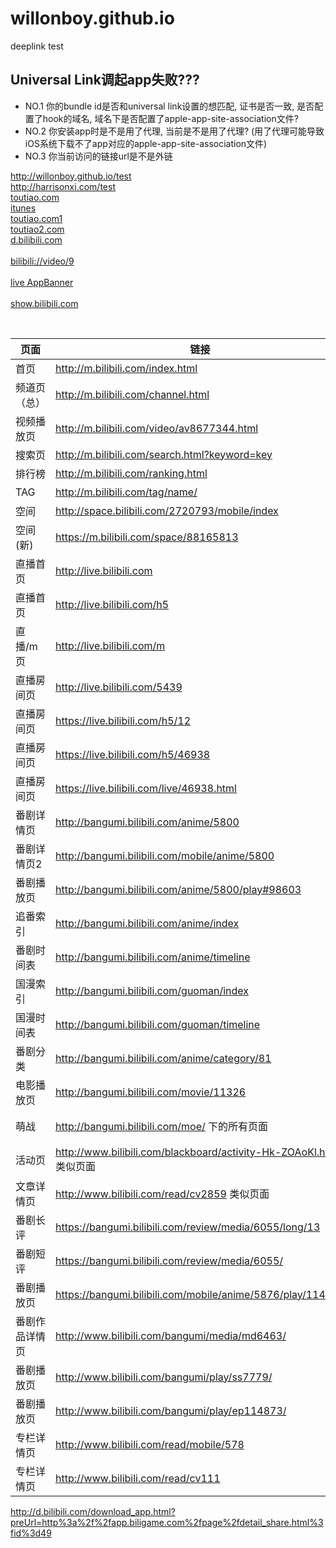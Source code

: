 # willonboy.github.io

deeplink test



## Universal Link调起app失败???

* NO.1 你的bundle id是否和universal link设置的想匹配, 证书是否一致, 是否配置了hook的域名, 域名下是否配置了apple-app-site-association文件?
* NO.2 你安装app时是不是用了代理, 当前是不是用了代理? (用了代理可能导致iOS系统下载不了app对应的apple-app-site-association文件)
* NO.3 你当前访问的链接url是不是外链



<a href="http://willonboy.github.io/test">http://willonboy.github.io/test</a>
<br>
<a href="http://harrisonxi.com/test">http://harrisonxi.com/test</a>
<br>
<a href="https://d.toutiao.com/hfoy/?extra=%7B%22__type__%22%3A%22slide_banner%22%2C%22group_id%22%3A%226398106399297421569%22%2C%22parent_group_id%22%3A%226398106399297421569%22%2C%22parent_item_id%22%3A%226397989027668034049%22%2C%22parent_rid%22%3A%2265502871489732973941%22%2C%22site_id%22%3A%225000246%22%2C%22aid%22%3A13%2C%22item_id%22%3A%226397989027668034049%22%7D">toutiao.com</a>
<br>
<a href='https://itunes.apple.com/cn/app/id529092160?mt=8&pt=873971&ct=wap_articlepage_topbanner'>itunes</a>
<br>
<a href="https://m.toutiao.com/i6397989027668034049/?tt_from=weixin&utm_campaign=client_share&from=singlemessage&app=news_article&utm_source=weixin&isappinstalled=1&iid=8827310195&utm_medium=toutiao_ios&wxshare_count=1">toutiao.com1</a>
<br>
<a href="https://toutiao.com/m/detail/?group_id=&item_id=&scheme=snssdk141%3A%2F%2Fdetail%3Fgroupid%3D6398106399297421569%26gd_label%3Dclick_wap_detail_top%26aggr_type%3D2%26item_id%3D6397989027668034049">toutiao2.com</a>
<br>
<a href="http://d.bilibili.com/download_app.html?preUrl=http%3A%2F%2Fm.bilibili.com%2Fvideo%2Fav8600139.html ">d.bilibili.com</a>
</br>
<br>
<a href="bilibili://video/9">bilibili://video/9</a>
<br>
<br>
<a href="http://live.bilibili.com/AppBanner/index?id=506">live AppBanner</a>
<br>
<br>
<a href="http://d.bilibili.com/download_app.html?preUrl=http://show.bilibili.com/m/tickets/64">show.bilibili.com</a>
<br>

<table class="table table-striped-black table-bordered">
<thead>
<tr>
  <th>页面</th>
  <th>链接</th>
  <th>App</th>
</tr>
</thead>
<tbody><tr>
  <td>首页</td>
  <td><a href="http://m.bilibili.com/index.html" target="_blank">http://m.bilibili.com/index.html</a></td>
  <td></td>
</tr>
<tr>
  <td>频道页（总）</td>
  <td><a href="http://m.bilibili.com/channel.html" target="_blank">http://m.bilibili.com/channel.html</a></td>
  <td>分区页</td>
</tr>
<tr>
  <td>视频播放页</td>
  <td><a href="http://m.bilibili.com/video/av8677344.html" target="_blank">http://m.bilibili.com/video/av8677344.html</a></td>
  <td></td>
</tr>
<tr>
  <td>搜索页</td>
  <td><a href="http://m.bilibili.com/search.html?keyword=key" target="_blank">http://m.bilibili.com/search.html?keyword=key</a></td>
  <td></td>
</tr>
<tr>
  <td>排行榜</td>
  <td><a href="http://m.bilibili.com/ranking.html" target="_blank">http://m.bilibili.com/ranking.html</a></td>
  <td></td>
</tr>
<tr>
  <td>TAG</td>
  <td><a href="http://m.bilibili.com/tag/name/" target="_blank">http://m.bilibili.com/tag/name/</a></td>
  <td>Tag详情页</td>
</tr>
<tr>
  <td>空间</td>
  <td><a href="http://space.bilibili.com/2720793/mobile/index" target="_blank">http://space.bilibili.com/2720793/mobile/index</a></td>
  <td></td>
</tr>
<tr>
  <td>空间(新)</td>
  <td><a href="https://m.bilibili.com/space/88165813" target="_blank">https://m.bilibili.com/space/88165813</a></td>
  <td></td>
</tr>
<tr>
  <td>直播首页</td>
  <td><a href="http://live.bilibili.com" target="_blank">http://live.bilibili.com</a></td>
  <td></td>
</tr>
<tr>
  <td>直播首页</td>
  <td><a href="http://live.bilibili.com/h5" target="_blank">http://live.bilibili.com/h5</a></td>
  <td></td>
</tr>
<tr>
  <td>直播/m页</td>
  <td><a href="http://live.bilibili.com/m" target="_blank">http://live.bilibili.com/m</a></td>
  <td></td>
</tr>
<tr>
  <td>直播房间页</td>
  <td><a href="http://live.bilibili.com/5439" target="_blank">http://live.bilibili.com/5439</a></td>
  <td></td>
</tr>
<tr>
  <td>直播房间页</td>
  <td><a href="https://live.bilibili.com/h5/12" target="_blank">https://live.bilibili.com/h5/12</a></td>
  <td></td>
</tr>
<tr>
  <td>直播房间页</td>
  <td><a href="https://live.bilibili.com/h5/46938" target="_blank">https://live.bilibili.com/h5/46938</a></td>
  <td></td>
</tr>
<tr>
  <td>直播房间页</td>
  <td><a href="https://live.bilibili.com/live/46938.html" target="_blank">https://live.bilibili.com/live/46938.html</a></td>
  <td></td>
</tr>
<tr>
  <td>番剧详情页</td>
  <td><a href="http://bangumi.bilibili.com/anime/5800" target="_blank">http://bangumi.bilibili.com/anime/5800</a></td>
  <td>season_id=5800</td>
</tr>
<tr>
  <td>番剧详情页2</td>
  <td><a href="http://bangumi.bilibili.com/mobile/anime/5800" target="_blank">http://bangumi.bilibili.com/mobile/anime/5800</a></td>
  <td>season_id=5800</td>
</tr>
<tr>
  <td>番剧播放页</td>
  <td><a href="http://bangumi.bilibili.com/anime/5800/play#98603" target="_blank">http://bangumi.bilibili.com/anime/5800/play#98603</a></td>
  <td>season_id=5800</td>
</tr>
<tr>
  <td>追番索引</td>
  <td><a href="http://bangumi.bilibili.com/anime/index" target="_blank">http://bangumi.bilibili.com/anime/index</a></td>
  <td>追番－索引</td>
</tr>
<tr>
  <td>番剧时间表</td>
  <td><a href="http://bangumi.bilibili.com/anime/timeline" target="_blank">http://bangumi.bilibili.com/anime/timeline</a></td>
  <td>番剧－时间表</td>
</tr>
<tr>
  <td>国漫索引</td>
  <td><a href="http://bangumi.bilibili.com/guoman/index" target="_blank">http://bangumi.bilibili.com/guoman/index</a></td>
  <td>国漫－索引</td>
</tr>
<tr>
  <td>国漫时间表</td>
  <td><a href="http://bangumi.bilibili.com/guoman/timeline" target="_blank">http://bangumi.bilibili.com/guoman/timeline</a></td>
  <td>国漫－时间表</td>
</tr>
<tr>
  <td>番剧分类</td>
  <td><a href="http://bangumi.bilibili.com/anime/category/81" target="_blank">http://bangumi.bilibili.com/anime/category/81</a></td>
  <td>番剧分类ID133 列表</td>
</tr>
<tr>
  <td>电影播放页</td>
  <td><a href="http://bangumi.bilibili.com/movie/11326" target="_blank">http://bangumi.bilibili.com/movie/11326</a></td>
  <td></td>
</tr>
<tr>
  <td>萌战</td>
  <td><a href="http://bangumi.bilibili.com/moe/" target="_blank">http://bangumi.bilibili.com/moe/</a> 下的所有页面</td>
  <td>支持app内置webview打开</td>
</tr>
<tr>
  <td>活动页</td>
  <td><a href="http://www.bilibili.com/blackboard/activity-Hk-ZOAoKl.html" target="_blank">http://www.bilibili.com/blackboard/activity-Hk-ZOAoKl.html</a> 类似页面</td>
  <td>支持app内置webview打开</td>
</tr>
<tr>
  <td>文章详情页</td>
  <td><a href="http://www.bilibili.com/read/cv2859" target="_blank">http://www.bilibili.com/read/cv2859</a> 类似页面</td>
  <td>支持app native页面显示</td>
</tr>
<tr>
 <td>番剧长评</td>
 <td><a href="https://bangumi.bilibili.com/review/media/6055/long/13" target="_blank">https://bangumi.bilibili.com/review/media/6055/long/13</a></td>
<td>season_id=5800</td>
</tr>
<tr>
 <td>番剧短评</td>
 <td><a href="https://bangumi.bilibili.com/review/media/6055/" target="_blank">https://bangumi.bilibili.com/review/media/6055/</a></td>
<td>season_id=5800</td>
</tr>
<tr>
 <td>番剧播放页</td>
 <td><a href="https://bangumi.bilibili.com/mobile/anime/5876/play/114557" target="_blank">https://bangumi.bilibili.com/mobile/anime/5876/play/114557</a></td>
<td>season_id=5800</td>
</tr>
  <tr>
 <td>番剧作品详情页</td>
 <td><a href="http://www.bilibili.com/bangumi/media/md6463/" target="_blank">http://www.bilibili.com/bangumi/media/md6463/</a></td>
<td></td>
</tr>
  <tr>
 <td>番剧播放页</td>
 <td><a href="http://www.bilibili.com/bangumi/play/ss7779/" target="_blank">http://www.bilibili.com/bangumi/play/ss7779/</a></td>
<td></td>
</tr>
  <tr>
 <td>番剧播放页</td>
 <td><a href="http://www.bilibili.com/bangumi/play/ep114873/" target="_blank">http://www.bilibili.com/bangumi/play/ep114873/</a></td>
<td></td>
</tr>
  <tr>
 <td>专栏详情页</td>
 <td><a href="http://www.bilibili.com/read/mobile/578" target="_blank">http://www.bilibili.com/read/mobile/578</a></td>
<td>season_id=5800</td>
</tr>
  </tr>
  <tr>
 <td>专栏详情页</td>
 <td><a href="http://www.bilibili.com/read/cv111" target="_blank">http://www.bilibili.com/read/cv111</a></td>
<td>season_id=5800</td>
</tr>
</tbody></table>


<a href="http://d.bilibili.com/download_app.html?preUrl=http%3a%2f%2fapp.biligame.com%2fpage%2fdetail_share.html%3fid%3d49" target="_blank">http://d.bilibili.com/download_app.html?preUrl=http%3a%2f%2fapp.biligame.com%2fpage%2fdetail_share.html%3fid%3d49</a>



